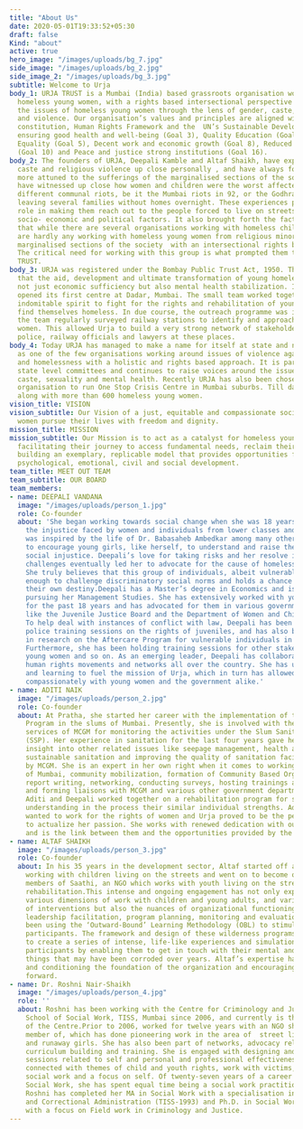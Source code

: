 ```yaml
---
title: "About Us"
date: 2020-05-01T19:33:52+05:30
draft: false
Kind: "about"
active: true
hero_image: "/images/uploads/bg_7.jpg"
side_image: "/images/uploads/bg_2.jpg"
side_image_2: "/images/uploads/bg_3.jpg"
subtitle: Welcome to Urja
body_1: URJA TRUST is a Mumbai (India) based grassroots organisation working to empower
  homeless young women, with a rights based intersectional perspective that explores
  the issues of homeless young women through the lens of gender, caste, mental health
  and violence. Our organisation’s values and principles are aligned with the Indian
  constitution, Human Rights Framework and the  UN’s Sustainable Development Goals
  ensuring good health and well-being (Goal 3), Quality Education (Goal 4), Gender
  Equality (Goal 5), Decent work and economic growth (Goal 8), Reduced Inequality
  (Goal 10) and Peace and justice strong institutions (Goal 16).
body_2: The founders of URJA, Deepali Kamble and Altaf Shaikh, have experienced gender,
  caste and religious violence up close personally , and have always found themselves
  more attuned to the sufferings of the marginalised sections of the society. They
  have witnessed up close how women and children were the worst affected during the
  different communal riots, be it the Mumbai riots in 92, or the Godhra riots in 2002,
  leaving several families without homes overnight. These experiences played a key
  role in making them reach out to the people forced to live on streets due to various
  socio- economic and political factors. It also brought forth the fact for them,
  that while there are several organisations working with homeless children, there
  are hardly any working with homeless young women from religious minorities and other
  marginalised sections of the society  with an intersectional rights based perspective.
  The critical need for working with this group is what prompted them to start URJA
  TRUST.
body_3: URJA was registered under the Bombay Public Trust Act, 1950. The Trust believes
  that the aid, development and ultimate transformation of young homeless women entails
  not just economic sufficiency but also mental health stabilization. In 2012, Urja
  opened its first centre at Dadar, Mumbai. The small team worked together with an
  indomitable spirit to fight for the rights and rehabilitation of young women who
  find themselves homeless. In due course, the outreach programme was initiated whereby
  the team regularly surveyed railway stations to identify and approach vulnerable
  women. This allowed Urja to build a very strong network of stakeholders including
  police, railway officials and lawyers at these places.
body_4: Today URJA has managed to make a name for itself at state and national level
  as one of the few organisations working around issues of violence against women
  and homelessness with a holistic and rights based approach. It is part of various
  state level committees and continues to raise voices around the issues of gender,
  caste, sexuality and mental health. Recently URJA has also been chosen as a partner
  organisation to run One Stop Crisis Centre in Mumbai suburbs. Till date it has worked
  along with more than 600 homeless young women.
vision_title: VISION
vision_subtitle: Our Vision of a just, equitable and compassionate society where young
  women pursue their lives with freedom and dignity.
mission_title: MISSION
mission_subtitle: Our Mission is to act as a catalyst for homeless young women by
  facilitating their journey to access fundamental needs, reclaim their identity by
  building an exemplary, replicable model that provides opportunities for their economic,
  psychological, emotional, civil and social development.
team_title: MEET OUT TEAM
team_subtitle: OUR BOARD
team_members:
- name: DEEPALI VANDANA
  image: "/images/uploads/person_1.jpg"
  role: Co-founder
  about: 'She began working towards social change when she was 18 years old, questioning
    the injustice faced by women and individuals from lower classes and castes. She
    was inspired by the life of Dr. Babasaheb Ambedkar among many others and began
    to encourage young girls, like herself, to understand and raise their voices against
    social injustice. Deepali’s love for taking risks and her resolve in addressing
    challenges eventually led her to advocate for the cause of homeless young women.
    She truly believes that this group of individuals, albeit vulnerable, is brave
    enough to challenge discriminatory social norms and holds a chance at molding
    their own destiny.Deepali has a Master’s degree in Economics and is currently
    pursuing her Management Studies. She has extensively worked with youth and women
    for the past 18 years and has advocated for them in various government bodies
    like the Juvenile Justice Board and the Department of Women and Child Development.
    To help deal with instances of conflict with law, Deepali has been conducting
    police training sessions on the rights of juveniles, and has also been involved
    in research on the Aftercare Program for vulnerable individuals in Maharashtra.
    Furthermore, she has been holding training sessions for other stakeholders: NGOs,
    young women and so on. As an emerging leader, Deepali has collaborated with different
    human rights movements and networks all over the country. She has used her experience
    and learning to fuel the mission of Urja, which in turn has allowed her to work
    compassionately with young women and the government alike.'
- name: ADITI NAIK
  image: "/images/uploads/person_2.jpg"
  role: Co-founder
  about: At Pratha, she started her career with the implementation of the Slum Sanitation
    Program in the slums of Mumbai. Presently, she is involved with the project management
    services of MCGM for monitoring the activities under the Slum Sanitation Program
    (SSP). Her experience in sanitation for the last four years gave her tremendous
    insight into other related issues like seepage management, health and hygiene,
    sustainable sanitation and improving the quality of sanitation facilities provided
    by MCGM. She is an expert in her own right when it comes to working in slum communities
    of Mumbai, community mobilization, formation of Community Based Organizations,
    report writing, networking, conducting surveys, hosting trainings and events,
    and forming liaisons with MCGM and various other government departments. In 2004,
    Aditi and Deepali worked together on a rehabilitation program for street children,
    understanding in the process their similar individual strengths. Aditi had always
    wanted to work for the rights of women and Urja proved to be the perfect avenue
    to actualize her passion. She works with renewed dedication with our young women
    and is the link between them and the opportunities provided by the outside world.
- name: ALTAF SHAIKH
  image: "/images/uploads/person_3.jpg"
  role: Co-founder
  about: In his 35 years in the development sector, Altaf started off as a volunteer
    working with children living on the streets and went on to become one of the founder
    members of Saathi, an NGO which works with youth living on the streets and their
    rehabilitation.This intense and ongoing engagement has not only exposed him to
    various dimensions of work with children and young adults, and various strategies
    of interventions but also the nuances of organizational functioning like governance,
    leadership facilitation, program planning, monitoring and evaluation. Altaf has
    been using the ‘Outward-Bound’ Learning Methodology (OBL) to stimulate and motivate
    participants. The framework and design of these wilderness programs are built
    to create a series of intense, life-like experiences and simulations that engage
    participants by enabling them to get in touch with their mental and physical capacities,
    things that may have been corroded over years. Altaf’s expertise has been strengthening
    and conditioning the foundation of the organization and encouraging the journey
    forward.
- name: Dr. Roshni Nair-Shaikh
  image: "/images/uploads/person_4.jpg"
  role: ''
  about: Roshni has been working with the Centre for Criminology and Justice (CCJ),
    School of Social Work, TISS, Mumbai since 2006, and currently is the Chairperson
    of the Centre.Prior to 2006, worked for twelve years with an NGO she was a founder
    member of, which has done pioneering work in the area of  street living youth
    and runaway girls. She has also been part of networks, advocacy related programs,
    curriculum building and training. She is engaged with designing and conducting
    sessions related to self and personal and professional effectiveness. She is also
    connected with themes of child and youth rights, work with victims, criminal justice
    social work and a focus on self. Of twenty-seven years of a career connected with
    Social Work, she has spent equal time being a social work practitioner and educator.
    Roshni has completed her MA in Social Work with a specialisation in Criminology
    and Correctional Administration (TISS-1993) and Ph.D. in Social Work (TISS-2015)
    with a focus on Field work in Criminology and Justice.
---
```


